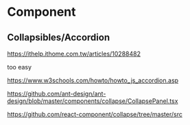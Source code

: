 # Component

## Collapsibles/Accordion

https://ithelp.ithome.com.tw/articles/10288482

too easy

https://www.w3schools.com/howto/howto_js_accordion.asp

https://github.com/ant-design/ant-design/blob/master/components/collapse/CollapsePanel.tsx

https://github.com/react-component/collapse/tree/master/src
